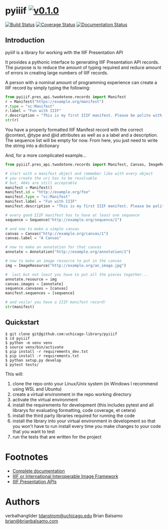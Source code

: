 # pyiiif [![v0.1.0](https://img.shields.io/badge/version-0.1.0-blue.svg)](https://github.com/uchicago-library/pyiiif/releases)

[![Build Status](https://travis-ci.org/uchicago-library/pyiiif.svg?branch=master)](https://travis-ci.org/uchicago-library/pyiiif) [![Coverage Status](https://coveralls.io/repos/github/uchicago-library/pyiiif/badge.svg?branch=master)](https://coveralls.io/github/uchicago-library/pyiiif?branch=master) [![Documentation Status](https://readthedocs.org/projects/uchicagolibrary-pyiiif/badge/?version=latest)](http://uchicagolibrary-pyiiif.readthedocs.io/en/latest/?badge=latest)

## Introduction

pyiiif is a library for working with the IIIF Presentation API 

It provides a pythonic interface to generating IIIF Presentation API records. The purpose is to reduce the amount of typing required and reduce amount of errors in creating large numbers of IIIF records. 

A person with a nominal amount of programming experience can create a IIIF record by simply typing the following:

```python
from pyiiif.pres_api.twodotone.records import Manifest
r = Manifest("https://example.org/manifest")
r.type = "sc:Manifest"
r.label = "Fun with IIIF"
r.description = "This is my first IIIF manifest. Please be polite with your criticism"
str(r)
```

You have a properly formatted IIIF Manifest record with the correct @context, @type and @id attributes as well as a a label and a description. The sequence list will be empty for now. From here, you just need to write the string into  a dictionary

And, for a more complicated example...

```python
from pyiiif.pres_api.twodotone.records import Manifest, Canvas, ImageResource, Annotation, Sequence

# start with a manifest object and remmeber like with every object 
# you create the uri has to be resolvable
# but, 404s are still acceptable
manifest = Manifest()
manifest.id = "http://example.org/foo"
manifest.type = "sc:Manifest"
manifest.label = "Fun with IIIF"
manifest.description = "This is my first IIIF manifest. Please be polite with your criticism"

# every good IIIF manifest has to have at least one sequence
sequence = Sequence("http://example.org/sequence/1")

# and now to make a simple canvas
canvas = Canvas("http://example.org/canvas/1")
canvas.label = "A Canvas"

# now to make an annotation for that canvas
annotate = Annotation("http://example.org/annotation/1")

# now to make an image resource to put in the canvas
img = ImageResource("http://example.org/an_image.jpg")

#  last but not least you have to put all the pieces together...
annotate.resource = img
canvas.images = [annotate]
sequence.canvases = [canvas]
manifest.sequences = [sequence]

# and voila! you have a IIIF manifest record!
str(manifest)
```

## Quickstart

```shell
$ git clone git@github.com:uchicago-library/pyiiif
$ cd pyiiif
$ python -m venv venv
$ source venv/bin/activate
$ pip install -r requirements_dev.txt
$ pip install -r requirements.txt
$ python setup.py develop
$ pytest tests/
```

This will:

1. clone the repo onto your Linux/Unix system (in Windows I recommend using WSL and Ubuntu)
1. create a virtual environment in the repo working directory
1. activate the virtual environment
1. install the requirements for development (this includes pytest and all librarys for evaluating formatting, code coverage, et cetera)
1. install the third party libraries required for running the code
1. install the library into your virtual environment in development so that you won't have to run install every time you make changes to your code that you want to test
1. run the tests that are written for the project

# Footnotes
- [Complete documentation](https://uchicagolibrary-pyiiif.readthedocs.io)
- [IIIF or International Interoperable Image Framework](http://iiif.io/)
- [IIIF Presentation APIs](http://iiif.io/api/presentation/2.1/)

# Authors
verbalhanglider <tdanstrom@uchicago.edu>
Brian Balsamo <brian@brianbalsamo.com>
